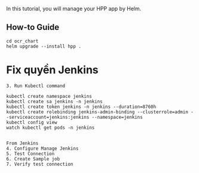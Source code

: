 In this tutorial, you will manage your HPP app by Helm.

## How-to Guide



```shell
cd ocr_chart
helm upgrade --install hpp .
```


# Fix quyền Jenkins

```shell
3. Run Kubectl command

kubectl create namespace jenkins
kubectl create sa jenkins -n jenkins
kubectl create token jenkins -n jenkins --duration=8760h
kubectl create rolebinding jenkins-admin-binding --clusterrole=admin --serviceaccount=jenkins:jenkins --namespace=jenkins
kubectl config view
watch kubectl get pods -n jenkins


From Jenkins
4. Configure Manage Jenkins
5. Test Connection
6. Create Sample job
7. Verify test connection
```